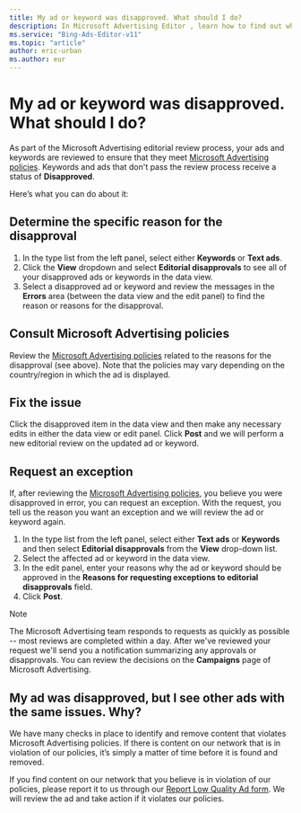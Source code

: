 ```yaml
---
title: My ad or keyword was disapproved. What should I do?
description: In Microsoft Advertising Editor , learn how to find out why your ad or keyword is **Disapproved**, verify that you're following Microsoft Advertising policies, and fix the issue.
ms.service: "Bing-Ads-Editor-v11"
ms.topic: "article"
author: eric-urban
ms.author: eur
---
```


# My ad or keyword was disapproved. What should I do?

As part of the Microsoft Advertising editorial review process, your ads and keywords are reviewed to ensure that they meet [Microsoft Advertising policies](./hlp_BAE_CONC_EditorialGuidelines.md). Keywords and ads that don't pass the review process receive a status of **Disapproved**.

Here’s what you can do about it:

## Determine the specific reason for the disapproval
1. In the type list from the left panel, select either **Keywords** or **Text ads**.
1. Click the **View** dropdown and select **Editorial disapprovals** to see all of your disapproved ads or keywords in the data view.
1. Select a disapproved ad or keyword and review the messages in the **Errors** area (between the data view and the edit panel) to find the reason or reasons for the disapproval.

## Consult Microsoft Advertising policies
Review the [Microsoft Advertising policies](./hlp_BAE_CONC_EditorialGuidelines.md) related to the reasons for the disapproval (see above). Note that the policies may vary depending on the country/region in which the ad is displayed.

## Fix the issue
Click the disapproved item in the data view and then make any necessary edits in either the data view or edit panel. Click **Post** and we will perform a new editorial review on the updated ad or keyword.

## Request an exception
If, after reviewing the [Microsoft Advertising policies](./hlp_BAE_CONC_EditorialGuidelines.md), you believe you were disapproved in error, you can request an exception. With the request, you tell us the reason you want an exception and we will review the ad or keyword again.

1. In the type list from the left panel, select either **Text ads** or **Keywords** and then select **Editorial disapprovals** from the **View** drop-down list.
1. Select the affected ad or keyword in the data view.
1. In the edit panel, enter your reasons why the ad or keyword should be approved in the **Reasons for requesting exceptions to editorial disapprovals** field.
1. Click **Post**.

> [!NOTE]
> The Microsoft Advertising team responds to requests as quickly as possible -- most reviews are completed within a day. After we've reviewed your request we'll send you a notification summarizing any approvals or disapprovals. You can review the decisions on the **Campaigns** page of Microsoft Advertising.

## My ad was disapproved, but I see other ads with the same issues. Why?
We have many checks in place to identify and remove content that violates Microsoft Advertising policies. If there is content on our network that is in violation of our policies, it’s simply a matter of time before it is found and removed.

If you find content on our network that you believe is in violation of our policies, please report it to us through our [Report Low Quality Ad form](https://go.microsoft.com/fwlink?LinkId=398370). We will review the ad and take action if it violates our policies.


